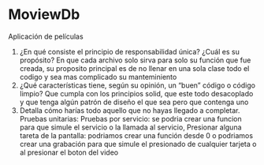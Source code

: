 # MoviewDb
Aplicación de películas

 

1. ¿En qué consiste el principio de responsabilidad única? ¿Cuál es su propósito?
  En que cada archivo solo sirva para solo su función que fue creada, su proposito principal es de no llenar en una sola clase todo el codigo y sea mas 
  complicado su manteminiento 
2. ¿Qué características tiene, según su opinión, un “buen” código o código limpio?
  Que cumpla con los principios solid, que este todo desacoplado y que tenga algún patrón de diseño el que sea pero que contenga uno
3. Detalla cómo harías todo aquello que no hayas llegado a completar.
  Pruebas unitarias: 
  Pruebas por servicio: se podria crear una funcion para que simule el servicio o la llamada al servicio, 
  Presionar alguna tareta de la pantalla: podriamos crear una función desde 0 o podriamos crear una grabación para que simule el presionado de cualquier tarjeta
  o al presionar el boton del video
